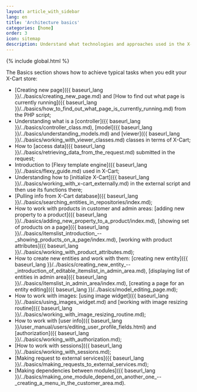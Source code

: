 ```yaml
---
layout: article_with_sidebar
lang: en
title: 'Architecture basics'
categories: [home]
order: 3
icon: sitemap
description: Understand what technologies and approaches used in the X-Cart core and learn how to achieve typical tasks
---
```


{% include global.html %}

The Basics section shows how to achieve typical tasks when you edit your X-Cart store:

*   [Creating new page]({{ baseurl_lang }}/../basics/creating_new_page.md) and [How to find out what page is currently running]({{ baseurl_lang }}/../basics/how_to_find_out_what_page_is_currently_running.md) from the PHP script;
*   Understanding what is a [controller]({{ baseurl_lang }}/../basics/controller_class.md), [model]({{ baseurl_lang }}/../basics/understanding_models.md) and [viewer]({{ baseurl_lang }}/../basics/working_with_viewer_classes.md) classes in terms of X-Cart;
*   How to [access data]({{ baseurl_lang }}/../basics/retrieving_data_from_the_request.md) submitted in the request;
*   Introduction to [Flexy template engine]({{ baseurl_lang }}/../basics/flexy_guide.md) used in X-Cart;
*   Understanding how to [initialize X-Cart]({{ baseurl_lang }}/../basics/working_with_x-cart_externally.md) in the external script and then use its functions there;
*   [Pulling info from X-Cart database]({{ baseurl_lang }}/../basics/searching_entities_in_repositories/index.md);
*   How to work with products in customer and admin areas: [adding new property to a product]({{ baseurl_lang }}/../basics/adding_new_property_to_a_product/index.md), [showing set of products on a page]({{ baseurl_lang }}/../basics/itemslist_introduction_--_showing_products_on_a_page/index.md), [working with product attributes]({{ baseurl_lang }}/../basics/working_with_product_attributes.md);
*   How to create new entities and work with them: [creating new entity]({{ baseurl_lang }}/../basics/creating_new_entity_--_introduction_of_editable_itemslist_in_admin_area.md), [displaying list of entities in admin area]({{ baseurl_lang }}/../basics/itemslist_in_admin_area/index.md), [creating a page for an entity editing]({{ baseurl_lang }}/../basics/model_editing_page.md);
*   How to work with images: [using image widget]({{ baseurl_lang }}/../basics/using_images_widget.md) and [working with image resizing routine]({{ baseurl_lang }}/../basics/working_with_image_resizing_routine.md);
*   How to work with [user info]({{ baseurl_lang }}/user_manual/users/editing_user_profile_fields.html) and [authorization]({{ baseurl_lang }}/../basics/working_with_authorization.md);
*   [How to work with sessions]({{ baseurl_lang }}/../basics/working_with_sessions.md);
*   [Making request to external services]({{ baseurl_lang }}/../basics/making_requests_to_external_services.md);
*   [Making dependencies between modules]({{ baseurl_lang }}/../basics/making_one_module_depend_on_another_one_--_creating_a_menu_in_the_customer_area.md).